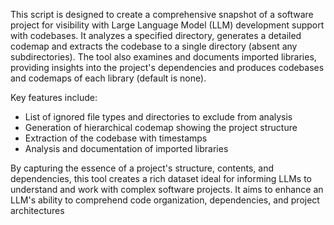 This script is designed to create a comprehensive snapshot of a software project for
visibility with Large Language Model (LLM) development support with codebases. It analyzes
a specified directory, generates a detailed codemap and extracts the codebase to a single 
directory (absent any subdirectories). The tool also examines and documents imported libraries,
providing insights into the project's dependencies and produces codebases and codemaps of each 
library (default is none).

Key features include:
- List of ignored file types and directories to exclude from analysis
- Generation of hierarchical codemap showing the project structure
- Extraction of the codebase with timestamps
- Analysis and documentation of imported libraries

By capturing the essence of a project's structure, contents, and dependencies,
this tool creates a rich dataset ideal for informing LLMs to understand and work
with complex software projects. It aims to enhance an LLM's ability to comprehend
code organization, dependencies, and project architectures
